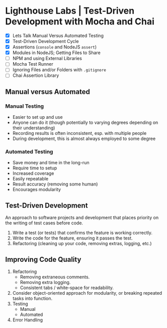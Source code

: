 # Lighthouse Labs | Test-Driven Development with Mocha and Chai

- [X] Lets Talk Manual Versus Automated Testing
- [X] Test-Driven Development Cycle
- [X] Assertions (`console` and NodeJS `assert`)
- [X] Modules in NodeJS; Getting Files to Share
- [ ] NPM and using External Libraries
- [ ] Mocha Test Runner
- [ ] Ignoring Files and/or Folders with `.gitignore`
- [ ] Chai Assertion Library

## Manual versus Automated

### Manual Testing

* Easier to set up and use
* Anyone can do it (though potentially to varying degrees depending on their understanding)
* Recording results is often inconsistent, esp. with multiple people
* During development, this is almost always employed to some degree

### Automated Testing

* Save money and time in the long-run
* Require time to setup
* Increased coverage
* Easily repeatable
* Result accuracy (removing some human)
* Encourages modularity

## Test-Driven Development

An approach to software projects and development that places priority on the writing of test cases before code.

1. Write a test (or tests) that confirms the feature is working correctly.
2. Write the code for the feature, ensuring it passes the test.
3. Refactoring (cleaning up your code, removing extras, logging, etc.)

## Improving Code Quality

1. Refactoring
    * Removing extraneous comments.
    * Removing extra logging.
    * Consistent tabs / white-space for readability.
2. Consider object-oriented approach for modularity, or breaking repeated tasks into function.
3. Testing
    * Manual
    * Automated
4. Error Handling
